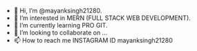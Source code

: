- 👋 Hi, I’m @mayanksingh21280.
- 👀 I’m interested in MERN (FULL STACK WEB DEVELOPMENT).
- 🌱 I’m currently learning PRO GIT.
- 💞️ I’m looking to collaborate on ...
- 📫 How to reach me INSTAGRAM ID mayanksingh21280

<!---
mayanksingh21280/mayanksingh21280 is a ✨ special ✨ repository because its `README.md` (this file) appears on your GitHub profile.
You can click the Preview link to take a look at your changes.
--->

